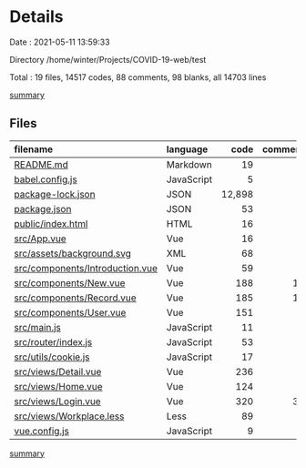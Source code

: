 # Details

Date : 2021-05-11 13:59:33

Directory /home/winter/Projects/COVID-19-web/test

Total : 19 files,  14517 codes, 88 comments, 98 blanks, all 14703 lines

[summary](results.md)

## Files
| filename | language | code | comment | blank | total |
| :--- | :--- | ---: | ---: | ---: | ---: |
| [README.md](/README.md) | Markdown | 19 | 0 | 6 | 25 |
| [babel.config.js](/babel.config.js) | JavaScript | 5 | 6 | 1 | 12 |
| [package-lock.json](/package-lock.json) | JSON | 12,898 | 0 | 1 | 12,899 |
| [package.json](/package.json) | JSON | 53 | 0 | 1 | 54 |
| [public/index.html](/public/index.html) | HTML | 16 | 1 | 1 | 18 |
| [src/App.vue](/src/App.vue) | Vue | 16 | 0 | 6 | 22 |
| [src/assets/background.svg](/src/assets/background.svg) | XML | 68 | 1 | 0 | 69 |
| [src/components/Introduction.vue](/src/components/Introduction.vue) | Vue | 59 | 0 | 1 | 60 |
| [src/components/New.vue](/src/components/New.vue) | Vue | 188 | 12 | 2 | 202 |
| [src/components/Record.vue](/src/components/Record.vue) | Vue | 185 | 13 | 6 | 204 |
| [src/components/User.vue](/src/components/User.vue) | Vue | 151 | 0 | 16 | 167 |
| [src/main.js](/src/main.js) | JavaScript | 11 | 0 | 3 | 14 |
| [src/router/index.js](/src/router/index.js) | JavaScript | 53 | 7 | 3 | 63 |
| [src/utils/cookie.js](/src/utils/cookie.js) | JavaScript | 17 | 7 | 2 | 26 |
| [src/views/Detail.vue](/src/views/Detail.vue) | Vue | 236 | 7 | 3 | 246 |
| [src/views/Home.vue](/src/views/Home.vue) | Vue | 124 | 2 | 4 | 130 |
| [src/views/Login.vue](/src/views/Login.vue) | Vue | 320 | 30 | 26 | 376 |
| [src/views/Workplace.less](/src/views/Workplace.less) | Less | 89 | 2 | 16 | 107 |
| [vue.config.js](/vue.config.js) | JavaScript | 9 | 0 | 0 | 9 |

[summary](results.md)